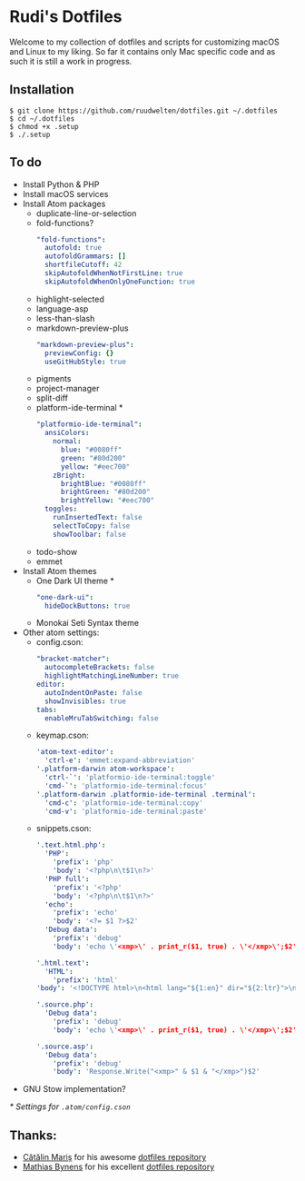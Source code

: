 # Rudi's Dotfiles

Welcome to my collection of dotfiles and scripts for customizing macOS and Linux
to my liking. So far it contains only Mac specific code and as such it is still
a work in progress.

## Installation

    $ git clone https://github.com/ruudwelten/dotfiles.git ~/.dotfiles
    $ cd ~/.dotfiles
    $ chmod +x .setup
    $ ./.setup

## To do

- Install Python & PHP
- Install macOS services
- Install Atom packages
  - duplicate-line-or-selection
  - fold-functions?
    ```yaml
    "fold-functions":
      autofold: true
      autofoldGrammars: []
      shortfileCutoff: 42
      skipAutofoldWhenNotFirstLine: true
      skipAutofoldWhenOnlyOneFunction: true
    ```
  - highlight-selected
  - language-asp
  - less-than-slash
  - markdown-preview-plus
    ```yaml
    "markdown-preview-plus":
      previewConfig: {}
      useGitHubStyle: true
    ```
  - pigments
  - project-manager
  - split-diff
  - platform-ide-terminal *
    ```yaml
    "platformio-ide-terminal":
      ansiColors:
        normal:
          blue: "#0080ff"
          green: "#80d200"
          yellow: "#eec700"
        zBright:
          brightBlue: "#0080ff"
          brightGreen: "#80d200"
          brightYellow: "#eec700"
      toggles:
        runInsertedText: false
        selectToCopy: false
        showToolbar: false
    ```
  - todo-show
  - emmet
- Install Atom themes
  - One Dark UI theme *
    ```yaml
    "one-dark-ui":
      hideDockButtons: true
    ```
  - Monokai Seti Syntax theme
- Other atom settings:
  - config.cson:
    ```yaml
    "bracket-matcher":
      autocompleteBrackets: false
      highlightMatchingLineNumber: true
    editor:
      autoIndentOnPaste: false
      showInvisibles: true
    tabs:
      enableMruTabSwitching: false
    ```
  - keymap.cson:
    ```yaml
    'atom-text-editor':
      'ctrl-e': 'emmet:expand-abbreviation'
    '.platform-darwin atom-workspace':
      'ctrl-`': 'platformio-ide-terminal:toggle'
      'cmd-`': 'platformio-ide-terminal:focus'
    '.platform-darwin .platformio-ide-terminal .terminal':
      'cmd-c': 'platformio-ide-terminal:copy'
      'cmd-v': 'platformio-ide-terminal:paste'
    ```
  - snippets.cson:
    ```yaml
    '.text.html.php':
      'PHP':
        'prefix': 'php'
        'body': '<?php\n\t$1\n?>'
      'PHP full':
        'prefix': '<?php'
        'body': '<?php\n\t$1\n?>'
      'echo':
        'prefix': 'echo'
        'body': '<?= $1 ?>$2'
      'Debug data':
        'prefix': 'debug'
        'body': 'echo \'<xmp>\' . print_r($1, true) . \'</xmp>\';$2'

    '.html.text':
      'HTML':
        'prefix': 'html'
    'body': '<!DOCTYPE html>\n<html lang="${1:en}" dir="${2:ltr}">\n\t<head>\n\t\t<meta charset="utf-8">\n\t\t<meta content="width=device-width, initial-scale=1" name="viewport">\n\t\t<title>$3</    title>\n\t</head>\n\t<body>\n\t\t$4\n\t</body>\n</html>'

    '.source.php':
      'Debug data':
        'prefix': 'debug'
        'body': 'echo \'<xmp>\' . print_r($1, true) . \'</xmp>\';$2'

    '.source.asp':
      'Debug data':
        'prefix': 'debug'
        'body': 'Response.Write("<xmp>" & $1 & "</xmp>")$2'
    ```
- GNU Stow implementation?

*\* Settings for `.atom/config.cson`*

## Thanks:

- [Cătălin Mariș](https://catlanmaris.com/) for his awesome [dotfiles repository](https://github.com/alrra/dotfiles)
- [Mathias Bynens](https://mathiasbynens.be/) for his excellent [dotfiles repository](https://github.com/mathiasbynens/dotfiles)
